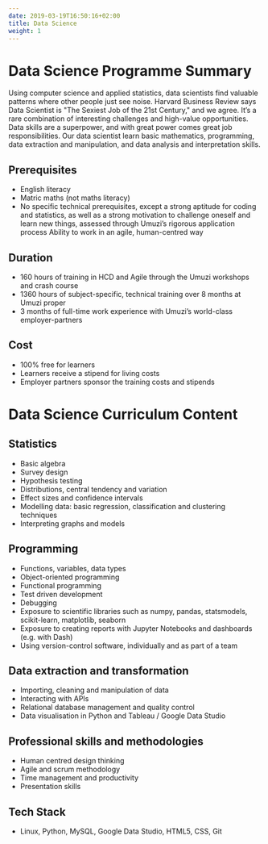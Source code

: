 ```yaml
---
date: 2019-03-19T16:50:16+02:00
title: Data Science
weight: 1
---
```


# Data Science Programme Summary

Using computer science and applied statistics, data scientists find valuable patterns where other people just see noise. Harvard Business Review says Data Scientist is "The Sexiest Job of the 21st Century," and we agree. It’s a rare combination of interesting challenges and high-value opportunities. Data skills are a superpower, and with great power comes great job responsibilities. Our data scientist learn basic mathematics, programming, data extraction and manipulation, and data analysis and interpretation skills.

## Prerequisites
- English literacy
- Matric maths (not maths literacy)
- No specific technical prerequisites, except a strong aptitude for coding and statistics, as well as a strong motivation to challenge oneself and learn new things, assessed through Umuzi’s rigorous application process
Ability to work in an agile, human-centred way

## Duration
- 160 hours of training in HCD and Agile through the Umuzi workshops and crash course
- 1360 hours of subject-specific, technical training over 8 months at Umuzi proper
- 3 months of full-time work experience with Umuzi’s world-class employer-partners

## Cost
- 100% free for learners
- Learners receive a stipend for living costs
- Employer partners sponsor the training costs and stipends


# Data Science Curriculum Content

## Statistics
- Basic algebra
- Survey design
- Hypothesis testing
- Distributions, central tendency and variation
- Effect sizes and confidence intervals
- Modelling data: basic regression, classification and clustering techniques
- Interpreting graphs and models

## Programming
- Functions, variables, data types
- Object-oriented programming
- Functional programming
- Test driven development
- Debugging
- Exposure to scientific libraries such as numpy, pandas, statsmodels, scikit-learn, matplotlib, seaborn
- Exposure to creating reports with Jupyter Notebooks and dashboards (e.g. with Dash)
- Using version-control software, individually and as part of a team

## Data extraction and transformation
- Importing, cleaning and manipulation of data
- Interacting with APIs
- Relational database management and quality control
- Data visualisation in Python and Tableau / Google Data Studio

## Professional skills and methodologies
- Human centred design thinking
- Agile and scrum methodology
- Time management and productivity
- Presentation skills

## Tech Stack
- Linux, Python, MySQL, Google Data Studio, HTML5, CSS, Git
